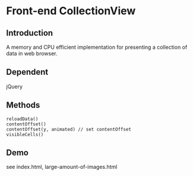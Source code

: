# Front-end CollectionView
## Introduction
A memory and CPU efficient implementation for presenting a collection of data in web browser.

## Dependent
jQuery

## Methods
```
reloadData()
contentOffset()
contentOffset(y, animated) // set contentOffset
visibleCells()
```
## Demo
see index.html, large-amount-of-images.html
